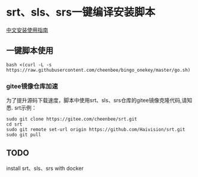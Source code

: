 # srt、sls、srs一键编译安装脚本

[中文安装使用指南](https://www.yuque.com/zizairufengdeshaonian-gqqqm/nf3lkf)

## 一键脚本使用

```
bash <(curl -L -s https://raw.githubusercontent.com/cheenbee/bingo_onekey/master/go.sh)
```

### gitee镜像仓库加速
为了提升源码下载速度，脚本中使用srt、sls、srs仓库的gitee镜像克隆代码,请知悉.
srt示例：

```
sudo git clone https://gitee.com/cheenbee/srt.git
cd srt
sudo git remote set-url origin https://github.com/Haivision/srt.git
sudo git pull
```



## TODO
install srt、sls、srs with docker
